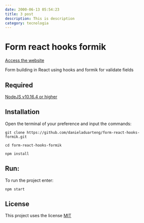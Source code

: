 ```yaml
---
date: 2000-06-13 05:54:23
title: 3 post
description: This is description
category: tecnologia
---
```


# Form react hooks formik

[Access the website](https://danieladuarteng.github.io/form-react-hooks-formik/)

Form building in React using hooks and formik for validate fields

## Required

[NodeJS v10.16.4 or higher](https://nodejs.org/en/)

## Installation

Open the terminal of your preference and input the commands:

`git clone https://github.com/danieladuarteng/form-react-hooks-formik.git`

`cd form-react-hooks-formik`

`npm install`

## Run:

To run the project enter:

`npm start`

## License

This project uses the license [MIT](https://choosealicense.com/licenses/mit/)
